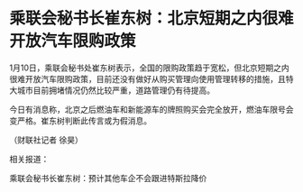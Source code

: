 # 乘联会秘书长崔东树：北京短期之内很难开放汽车限购政策

1月10日，乘联会秘书处崔东树表示，全国的限购政策趋于宽松，但北京短期之内很难开放汽车限购政策，目前还没有做好从购买管理向使用管理转移的措施，且特大城市目前拥堵情况仍然比较严重，道路管理仍有待提高。

今日有消息称，北京之后燃油车和新能源车的牌照购买会完全放开，燃油车限号会变严格。崔东树判断此传言或为假消息。

（财联社记者 徐昊）

相关报道：

乘联会秘书长崔东树：预计其他车企不会跟进特斯拉降价

